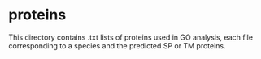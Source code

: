# proteins

This directory contains .txt lists of proteins used in GO analysis, each file corresponding to a species and the predicted SP or TM proteins.